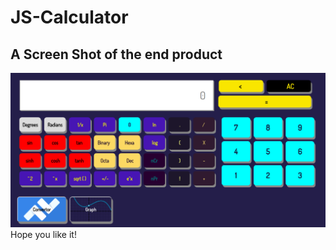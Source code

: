 # JS-Calculator
## A Screen Shot of the end product 

<img src="demo.png" alt="Screen Shot">
</a>
 Hope you like it!
